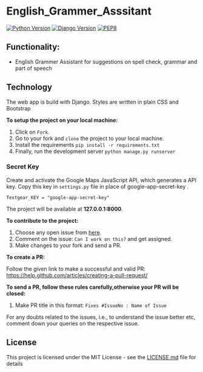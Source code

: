 # English_Grammer_Asssitant


[![Python Version](https://img.shields.io/badge/python-3.7-brightgreen.svg)](https://python.org)
[![Django Version](https://img.shields.io/badge/django-2.2-brightgreen.svg)](https://djangoproject.com)
[![PEP8](https://img.shields.io/badge/code%20style-pep8-orange.svg)](https://www.python.org/dev/peps/pep-0008/)


## Functionality:
* English Grammer Assistant for suggestions on spell check, grammar and part of speech

## Technology
The web app is build with Django. Styles are written in plain CSS and Bootstrap

**To setup the project on your local machine:**

1. Click on `Fork`.
2. Go to your fork and `clone` the project to your local machine.
4. Install the requirements `pip install -r requirements.txt`
5. Finally, run the development server `python manage.py runserver`

### Secret Key

Create and activate the Google Maps JavaScript API, which generates a API key. Copy this key in ```settings.py``` file in place of google-app-secret-key .

```Textgear_KEY = "google-app-secret-key"```


The project will be available at **127.0.0.1:8000**.


**To contribute to the project:**

1. Choose any open issue from [here](https://github.com/Gautamaggrawal/Restraunts-finder). 
2. Comment on the issue: `Can I work on this?` and get assigned.
3. Make changes to your fork and send a PR.

**To create a PR:**

Follow the given link to make a successful and valid PR: https://help.github.com/articles/creating-a-pull-request/

**To send a PR, follow these rules carefully,**otherwise your PR will be closed**:**

1. Make PR title in this format: `Fixes #IssueNo : Name of Issue`

For any doubts related to the issues, i.e., to understand the issue better etc, comment down your queries on the respective issue.

## License

This project is licensed under the MIT License - see the [LICENSE.md](LICENSE) file for details
